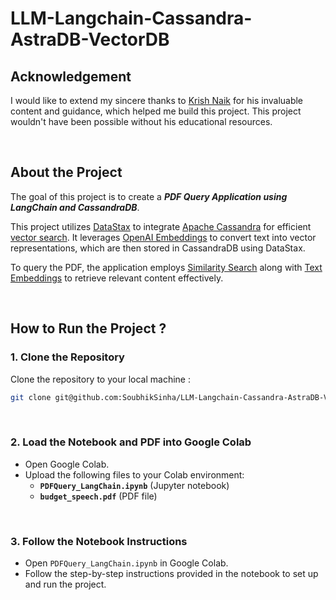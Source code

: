 # LLM-Langchain-Cassandra-AstraDB-VectorDB

## Acknowledgement

I would like to extend my sincere thanks to  [Krish Naik](https://github.com/krishnaik06)  for his invaluable content and guidance, which helped me build this project. This project wouldn't have been possible without his educational resources.

<br>

## About the Project

The goal of this project is to create a _**PDF Query Application using LangChain and CassandraDB**_.

This project utilizes [DataStax](https://www.datastax.com/) to integrate [Apache Cassandra](https://cassandra.apache.org/_/index.html) for efficient [vector search](https://learn.microsoft.com/en-us/azure/search/vector-search-overview). It leverages [OpenAI Embeddings](https://platform.openai.com/docs/guides/embeddings) to convert text into vector representations, which are then stored in CassandraDB using DataStax.

To query the PDF, the application employs [Similarity Search](https://www.pinecone.io/learn/what-is-similarity-search/) along with [Text Embeddings](https://www.datacamp.com/blog/what-is-text-embedding-ai) to retrieve relevant content effectively.

<br>

## How to Run the Project ?

### **1. Clone the Repository**
Clone the repository to your local machine :
```bash
git clone git@github.com:SoubhikSinha/LLM-Langchain-Cassandra-AstraDB-VectorDB.git
```

<br>

### **2. Load the Notebook and PDF into Google Colab**
-   Open Google Colab.
-   Upload the following files to your Colab environment:
    -   **`PDFQuery_LangChain.ipynb`** (Jupyter notebook)
    -   **`budget_speech.pdf`** (PDF file)

<br>

### **3. Follow the Notebook Instructions**
-   Open `PDFQuery_LangChain.ipynb` in Google Colab.
-   Follow the step-by-step instructions provided in the notebook to set up and run the project.
